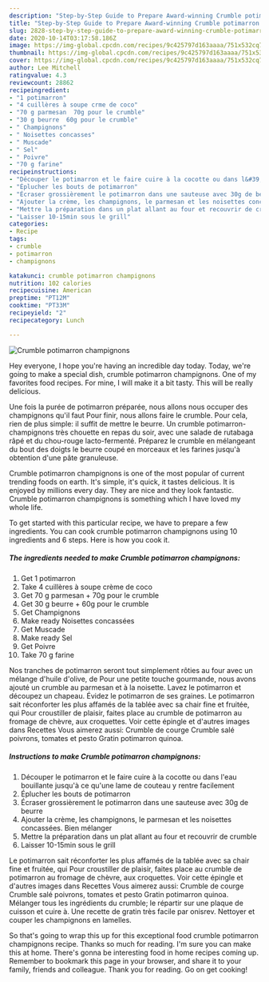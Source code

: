 ```yaml
---
description: "Step-by-Step Guide to Prepare Award-winning Crumble potimarron champignons"
title: "Step-by-Step Guide to Prepare Award-winning Crumble potimarron champignons"
slug: 2828-step-by-step-guide-to-prepare-award-winning-crumble-potimarron-champignons
date: 2020-10-14T03:17:58.186Z
image: https://img-global.cpcdn.com/recipes/9c425797d163aaaa/751x532cq70/crumble-potimarron-champignons-photo-principale-de-la-recette.jpg
thumbnail: https://img-global.cpcdn.com/recipes/9c425797d163aaaa/751x532cq70/crumble-potimarron-champignons-photo-principale-de-la-recette.jpg
cover: https://img-global.cpcdn.com/recipes/9c425797d163aaaa/751x532cq70/crumble-potimarron-champignons-photo-principale-de-la-recette.jpg
author: Lee Mitchell
ratingvalue: 4.3
reviewcount: 28862
recipeingredient:
- "1 potimarron"
- "4 cuillères à soupe crme de coco"
- "70 g parmesan  70g pour le crumble"
- "30 g beurre  60g pour le crumble"
- " Champignons"
- " Noisettes concasses"
- " Muscade"
- " Sel"
- " Poivre"
- "70 g farine"
recipeinstructions:
- "Découper le potimarron et le faire cuire à la cocotte ou dans l&#39;eau bouillante jusqu&#39;à ce qu&#39;une lame de couteau y rentre facilement"
- "Éplucher les bouts de potimarron"
- "Écraser grossièrement le potimarron dans une sauteuse avec 30g de beurre"
- "Ajouter la crème, les champignons, le parmesan et les noisettes concassées. Bien mélanger"
- "Mettre la préparation dans un plat allant au four et recouvrir de crumble"
- "Laisser 10-15min sous le grill"
categories:
- Recipe
tags:
- crumble
- potimarron
- champignons

katakunci: crumble potimarron champignons 
nutrition: 102 calories
recipecuisine: American
preptime: "PT12M"
cooktime: "PT33M"
recipeyield: "2"
recipecategory: Lunch

---
```



![Crumble potimarron champignons](https://img-global.cpcdn.com/recipes/9c425797d163aaaa/751x532cq70/crumble-potimarron-champignons-photo-principale-de-la-recette.jpg)

Hey everyone, I hope you're having an incredible day today. Today, we're going to make a special dish, crumble potimarron champignons. One of my favorites food recipes. For mine, I will make it a bit tasty. This will be really delicious.

Une fois la purée de potimarron préparée, nous allons nous occuper des champignons qu&#39;il faut Pour finir, nous allons faire le crumble. Pour cela, rien de plus simple: il suffit de mettre le beurre. Un crumble potimarron-champignons très chouette en repas du soir, avec une salade de rutabaga râpé et du chou-rouge lacto-fermenté. Préparez le crumble en mélangeant du bout des doigts le beurre coupé en morceaux et les farines jusqu&#39;à obtention d&#39;une pâte granuleuse.

Crumble potimarron champignons is one of the most popular of current trending foods on earth. It's simple, it's quick, it tastes delicious. It is enjoyed by millions every day. They are nice and they look fantastic. Crumble potimarron champignons is something which I have loved my whole life.


To get started with this particular recipe, we have to prepare a few ingredients. You can cook crumble potimarron champignons using 10 ingredients and 6 steps. Here is how you cook it.

<!--inarticleads1-->

##### The ingredients needed to make Crumble potimarron champignons:

1. Get 1 potimarron
1. Take 4 cuillères à soupe crème de coco
1. Get 70 g parmesan + 70g pour le crumble
1. Get 30 g beurre + 60g pour le crumble
1. Get  Champignons
1. Make ready  Noisettes concassées
1. Get  Muscade
1. Make ready  Sel
1. Get  Poivre
1. Take 70 g farine


Nos tranches de potimarron seront tout simplement rôties au four avec un mélange d&#39;huile d&#39;olive, de Pour une petite touche gourmande, nous avons ajouté un crumble au parmesan et à la noisette. Lavez le potimarron et découpez un chapeau. Évidez le potimarron de ses graines. Le potimarron sait réconforter les plus affamés de la tablée avec sa chair fine et fruitée, qui Pour croustiller de plaisir, faites place au crumble de potimarron au fromage de chèvre, aux croquettes. Voir cette épingle et d&#39;autres images dans Recettes Vous aimerez aussi: Crumble de courge Crumble salé poivrons, tomates et pesto Gratin potimarron quinoa. 

<!--inarticleads2-->

##### Instructions to make Crumble potimarron champignons:

1. Découper le potimarron et le faire cuire à la cocotte ou dans l&#39;eau bouillante jusqu&#39;à ce qu&#39;une lame de couteau y rentre facilement
1. Éplucher les bouts de potimarron
1. Écraser grossièrement le potimarron dans une sauteuse avec 30g de beurre
1. Ajouter la crème, les champignons, le parmesan et les noisettes concassées. Bien mélanger
1. Mettre la préparation dans un plat allant au four et recouvrir de crumble
1. Laisser 10-15min sous le grill


Le potimarron sait réconforter les plus affamés de la tablée avec sa chair fine et fruitée, qui Pour croustiller de plaisir, faites place au crumble de potimarron au fromage de chèvre, aux croquettes. Voir cette épingle et d&#39;autres images dans Recettes Vous aimerez aussi: Crumble de courge Crumble salé poivrons, tomates et pesto Gratin potimarron quinoa. Mélanger tous les ingrédients du crumble; le répartir sur une plaque de cuisson et cuire à. Une recette de gratin très facile par onisrev. Nettoyer et couper les champignons en lamelles. 

So that's going to wrap this up for this exceptional food crumble potimarron champignons recipe. Thanks so much for reading. I'm sure you can make this at home. There's gonna be interesting food in home recipes coming up. Remember to bookmark this page in your browser, and share it to your family, friends and colleague. Thank you for reading. Go on get cooking!
